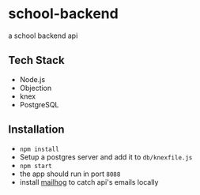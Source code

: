 # school-backend

a school backend api

## Tech  Stack

  - Node.js
  - Objection
  - knex
  - PostgreSQL
 
## Installation

  - ```npm install```
  - Setup a postgres server and add it to  `db/knexfile.js`
  - `npm start`
  - the app should run in port `8088`
  - install [mailhog](https://github.com/mailhog/MailHog) to catch api's emails locally
